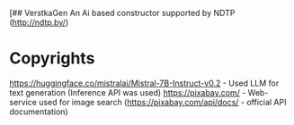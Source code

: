 [## VerstkaGen
An Ai based constructor supported by NDTP (http://ndtp.by/)

# Copyrights

https://huggingface.co/mistralai/Mistral-7B-Instruct-v0.2 - Used LLM for text generation (Inference API was used)
https://pixabay.com/ - Web-service used for image search (https://pixabay.com/api/docs/ - official API documentation)
